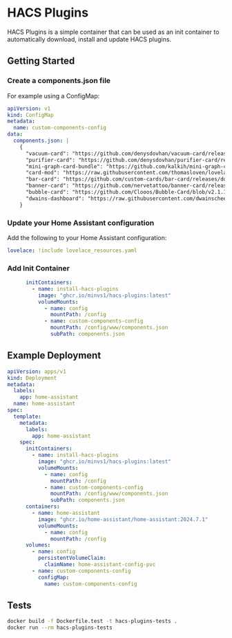 # HACS Plugins

HACS Plugins is a simple container that can be used as an init container to automatically download, install and update HACS plugins.

## Getting Started

### Create a components.json file

For example using a ConfigMap:

```yaml
apiVersion: v1
kind: ConfigMap
metadata:
  name: custom-components-config
data:
  components.json: |
    {
      "vacuum-card": "https://github.com/denysdovhan/vacuum-card/releases/download/v2.10.1/vacuum-card.js",
      "purifier-card": "https://github.com/denysdovhan/purifier-card/releases/download/v2.6.2/purifier-card.js",
      "mini-graph-card-bundle": "https://github.com/kalkih/mini-graph-card/releases/download/v0.12.1/mini-graph-card-bundle.js",
      "card-mod": "https://raw.githubusercontent.com/thomasloven/lovelace-card-mod/v3.4.3/card-mod.js",
      "bar-card": "https://github.com/custom-cards/bar-card/releases/download/3.2.0/bar-card.js",
      "banner-card": "https://github.com/nervetattoo/banner-card/releases/download/0.13.0/banner-card.js",
      "bubble-card": "https://github.com/Clooos/Bubble-Card/blob/v2.1.1/dist/bubble-card.js",
      "dwains-dashboard": "https://raw.githubusercontent.com/dwainscheeren/dwains-lovelace-dashboard/3.0/custom_components/dwains_dashboard/js/dwains-dashboard.js"
    }
```

### Update your Home Assistant configuration

Add the following to your Home Assistant configuration:

```yaml
lovelace: !include lovelace_resources.yaml
```

### Add Init Container

```yaml
      initContainers:
        - name: install-hacs-plugins
          image: "ghcr.io/minvs1/hacs-plugins:latest"
          volumeMounts:
            - name: config
              mountPath: /config
            - name: custom-components-config
              mountPath: /config/www/components.json
              subPath: components.json
```

## Example Deployment

```yaml
apiVersion: apps/v1
kind: Deployment
metadata:
  labels:
    app: home-assistant
  name: home-assistant
spec:
  template:
    metadata:
      labels:
        app: home-assistant
    spec:
      initContainers:
        - name: install-hacs-plugins
          image: "ghcr.io/minvs1/hacs-plugins:latest"
          volumeMounts:
            - name: config
              mountPath: /config
            - name: custom-components-config
              mountPath: /config/www/components.json
              subPath: components.json
      containers:
        - name: home-assistant
          image: "ghcr.io/home-assistant/home-assistant:2024.7.1"
          volumeMounts:
            - name: config
              mountPath: /config
      volumes:
        - name: config
          persistentVolumeClaim:
            claimName: home-assistant-config-pvc
        - name: custom-components-config
          configMap:
            name: custom-components-config
```

## Tests

``` bash
docker build -f Dockerfile.test -t hacs-plugins-tests .
docker run --rm hacs-plugins-tests
```
